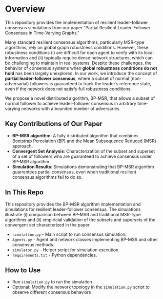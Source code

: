 
# Overview
This repository provides the implementation of resilient leader-follower consensus simulations from our paper "Partial Resilient Leader-Follower Consensus in Time-Varying Graphs." 

Many standard resilient consensus algorithms, particularly MSR-type algorithms, rely on global graph robustness conditions. However, these robustness conditions (i) are difficult for each agent to verify with its local information and (ii) typically require dense network structures, which can be challenging to maintain in real systems. Despite these challenges, the behavior of consensus systems when **global robustness conditions do not hold** has been largely unexplored. In our work, we introduce the concept of **partial leader-follower consensus**, where a subset of normal (non-adversarial) followers is guaranteed to track the leader’s reference state, even if the network does not satisfy full robustness conditions. 

We propose a novel distributed algorithm, BP-MSR, that allows a subset of normal follower to achieve leader-follower consensus in arbitrary time-varying networks with a bounded number of adversaries. 

## Key Contributions of Our Paper
- **BP-MSR algorithm**: A fully distributed algorithm that combines Bootstrap Percolation (BP) and the Mean Subsequence Reduced (MSR) approach.
- **Convergent Set Analysis**: Characterization of the subset and superset of a set of followers who are guaranteed to achieve consensus under BP-MSR algorithm.
- **Simulation Results**: Simulations demonstrating that BP-MSR algorithm guarrantees partial consensus, even when traditional resilient consensus algorithms fail to do so.


## In This Repo
This repository provides the BP-MSR algorithm implementation and simulations for resilient leader-follower consensus. The simulations illustrate (i) comparison between BP-MSR and traditional MSR-type algorithms and (ii) empiricial validation of the subsets and supersets of the convergent set characterized in the paper.
- `simulation.py` - Main script to run consensus simulation.
- `Agents.py` - Agent and network classes implementing BP-MSR and other consensus methods.
- `simulator.py` - Helper script for simulation execution.
- `requirements.txt` - Python dependencies.

## How to Use
- Run `simulation.py` to run the simulation
- Optional: Modify the network topology in the `simulation.py` script to observe different consensus behaviors

  

